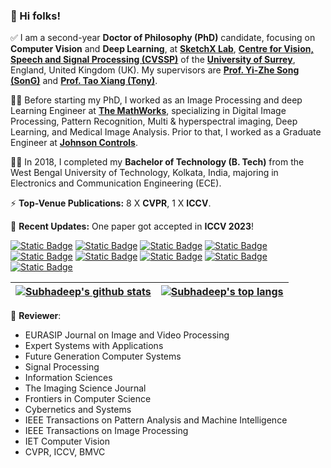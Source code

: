 ### 👋 Hi folks!

✅ I am a second-year **Doctor of Philosophy (PhD)** candidate, focusing on **Computer Vision** and **Deep Learning**, at [**SketchX Lab**](https://sketchx.eecs.qmul.ac.uk/), [**Centre for Vision, Speech and Signal Processing (CVSSP)**](https://www.surrey.ac.uk/centre-vision-speech-signal-processing) of the [**University of Surrey**](https://www.surrey.ac.uk/), England, United Kingdom (UK). My supervisors are [**Prof. Yi-Zhe Song (SonG)**](http://personal.ee.surrey.ac.uk/Personal/Y.Song/) and [**Prof. Tao Xiang (Tony)**](http://personal.ee.surrey.ac.uk/Personal/T.Xiang/index.html).

👨‍💻 Before starting my PhD, I worked as an Image Processing and deep Learning Engineer at [**The MathWorks**](https://www.mathworks.com), specializing in Digital Image Processing, Pattern Recognition, Multi & hyperspectral imaging, Deep Learning, and Medical Image Analysis. Prior to that, I worked as a Graduate Engineer at [**Johnson Controls**](https://www.johnsoncontrols.com).

👨‍🎓 In 2018, I completed my **Bachelor of Technology (B. Tech)** from the West Bengal University of Technology, Kolkata, India, majoring in Electronics and Communication Engineering (ECE). 

⚡ **Top-Venue Publications:** 8 X **CVPR**, 1 X **ICCV**.

📣 **Recent Updates:** One paper got accepted in **ICCV 2023**!

[![Static Badge](https://img.shields.io/badge/Email-0078D4?style=plastic&logo=microsoftoutlook)](mailto:s.koley@surrey.ac.uk)
[![Static Badge](https://img.shields.io/badge/Gmail-white?style=plastic&logo=gmail)](mailto:subhadeepkoley@gmail.com)
[![Static Badge](https://img.shields.io/badge/Homepage-222222?style=plastic&logo=githubpages)](https://subhadeepkoley.github.io/)
[![Static Badge](https://img.shields.io/badge/LinkedIn-0A66C2?style=plastic&logo=linkedin)](https://www.linkedin.com/in/subhadeepkoley/)
[![Static Badge](https://img.shields.io/badge/Twitter-1D9BF0?style=plastic&logo=twitter)](https://twitter.com/subhadeepko)
[![Static Badge](https://img.shields.io/badge/GitHub-181717?style=plastic&logo=github)](https://github.com/subhadeepkoley) 
[![Static Badge](https://img.shields.io/badge/Google%20Scholar-white?style=plastic&logo=googlescholar)](https://scholar.google.com/citations?hl=en&user=-mOrpz8AAAAJ&view_op=list_works&sortby=pubdate&inst=15262737669262836719) 
[![Static Badge](https://img.shields.io/badge/ORCiD-white?style=plastic&logo=orcid)](https://orcid.org/0000-0002-4010-4387)
[![Static Badge](https://img.shields.io/badge/DBLP-004F9F?style=plastic&logo=dblp)
](https://dblp.org/pid/286/4893.html) 

<!-- [![Subhadeep's GitHub stats](https://github-readme-stats.vercel.app/api?username=subhadeepkoley&show_icons=true&theme=vue-dark&hide=prs,issues,contribs&rank_icon=github)](https://github.com/subhadeepkoley) -->

<!-- ![Top Langs](https://github-readme-stats.vercel.app/api/top-langs/?username=anuraghazra&layout=compact&theme=vue-dark) -->

| <a href="https://github.com/subhadeepkoley"><img align="center" src="https://github-readme-stats.vercel.app/api?username=subhadeepkoley&show_icons=true&theme=vue-dark&hide=prs,issues,contribs&rank_icon=github" alt="Subhadeep's github stats" /></a> | <a href="https://github.com/subhadeepkoley"><img align="center" src="https://github-readme-stats.vercel.app/api/top-langs/?username=anuraghazra&layout=compact&theme=vue-dark" alt="Subhadeep's top langs" /></a> |
| ------------- | ------------- |

📝 **Reviewer**: 
* EURASIP Journal on Image and Video Processing
* Expert Systems with Applications
* Future Generation Computer Systems
* Signal Processing
* Information Sciences
* The Imaging Science Journal
* Frontiers in Computer Science
* Cybernetics and Systems
* IEEE Transactions on Pattern Analysis and Machine Intelligence
* IEEE Transactions on Image Processing
* IET Computer Vision
* CVPR, ICCV, BMVC
